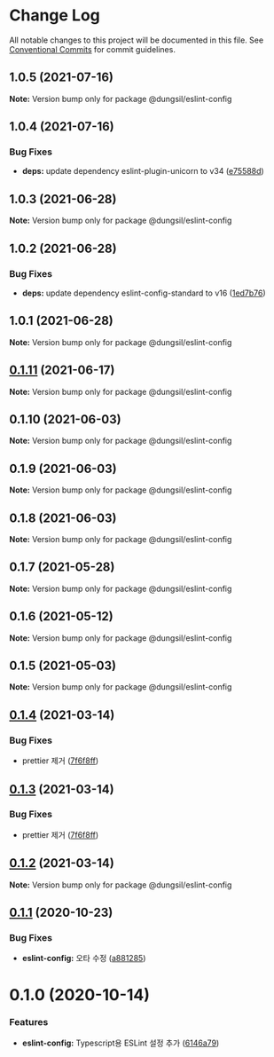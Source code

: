 # Change Log

All notable changes to this project will be documented in this file.
See [Conventional Commits](https://conventionalcommits.org) for commit guidelines.

## 1.0.5 (2021-07-16)

**Note:** Version bump only for package @dungsil/eslint-config





## 1.0.4 (2021-07-16)


### Bug Fixes

* **deps:** update dependency eslint-plugin-unicorn to v34 ([e75588d](https://github.com/dungsil/my-config/commit/e75588d930581763bc6dbbbe004d2e1f4fb22a56))





## 1.0.3 (2021-06-28)

**Note:** Version bump only for package @dungsil/eslint-config





## 1.0.2 (2021-06-28)


### Bug Fixes

* **deps:** update dependency eslint-config-standard to v16 ([1ed7b76](https://github.com/dungsil/my-config/commit/1ed7b76b45b57fd36762463a19746de26a2b30a1))





## 1.0.1 (2021-06-28)

**Note:** Version bump only for package @dungsil/eslint-config





## [0.1.11](https://github.com/dungsil/my-config/compare/@dungsil/eslint-config@0.1.10...@dungsil/eslint-config@0.1.11) (2021-06-17)

**Note:** Version bump only for package @dungsil/eslint-config






## 0.1.10 (2021-06-03)

**Note:** Version bump only for package @dungsil/eslint-config





## 0.1.9 (2021-06-03)

**Note:** Version bump only for package @dungsil/eslint-config





## 0.1.8 (2021-06-03)

**Note:** Version bump only for package @dungsil/eslint-config





## 0.1.7 (2021-05-28)

**Note:** Version bump only for package @dungsil/eslint-config





## 0.1.6 (2021-05-12)

**Note:** Version bump only for package @dungsil/eslint-config





## 0.1.5 (2021-05-03)

**Note:** Version bump only for package @dungsil/eslint-config





## [0.1.4](https://github.com/dungsil/my-config/compare/@dungsil/eslint-config@0.1.2...@dungsil/eslint-config@0.1.4) (2021-03-14)


### Bug Fixes

* prettier 제거 ([7f6f8ff](https://github.com/dungsil/my-config/commit/7f6f8ffb6a7ccfa163b24a511b805b91dc56eafd))





## [0.1.3](https://github.com/dungsil/my-config/compare/@dungsil/eslint-config@0.1.2...@dungsil/eslint-config@0.1.3) (2021-03-14)


### Bug Fixes

* prettier 제거 ([7f6f8ff](https://github.com/dungsil/my-config/commit/7f6f8ffb6a7ccfa163b24a511b805b91dc56eafd))






## [0.1.2](https://github.com/dungsil/my-config/compare/@dungsil/eslint-config@0.1.1...@dungsil/eslint-config@0.1.2) (2021-03-14)

**Note:** Version bump only for package @dungsil/eslint-config






## [0.1.1](https://github.com/dungsil/my-config/compare/@dungsil/eslint-config@0.1.0...@dungsil/eslint-config@0.1.1) (2020-10-23)


### Bug Fixes

* **eslint-config:** 오타 수정 ([a881285](https://github.com/dungsil/my-config/commit/a881285cb27d1a5f7cc69ca8592e3511f5352c41))





# 0.1.0 (2020-10-14)


### Features

* **eslint-config:** Typescript용 ESLint 설정 추가 ([6146a79](https://github.com/dungsil/my-config/commit/6146a799a241647aedb6a8456741f066af4f4ea4))
